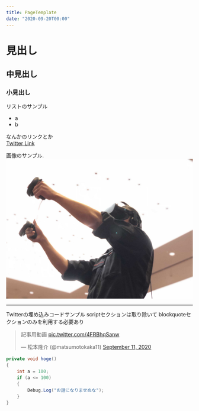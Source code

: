 ```yaml
---
title: PageTemplate
date: "2020-09-20T00:00"
---
```


# 見出し
## 中見出し
### 小見出し

リストのサンプル
- a
- b



なんかのリンクとか  
[Twitter Link](https://twitter.com/matsumotokaka11)


画像のサンプル.
![image](../../assets/matsumoto-icon.jpg)

---

Twitterの埋め込みコードサンプル scriptセクションは取り除いて blockquoteセクションのみを利用する必要あり
<blockquote class="twitter-tweet"><p lang="ja" dir="ltr">記事用動画 <a href="https://t.co/4FRBhqSanw">pic.twitter.com/4FRBhqSanw</a></p>&mdash; 松本隆介 (@matsumotokaka11) <a href="https://twitter.com/matsumotokaka11/status/1304514846722068486?ref_src=twsrc%5Etfw">September 11, 2020</a></blockquote>


```csharp
private void hoge()
{
    int a = 100;
    if (a <= 100)
    {
        Debug.Log("お話になりませぬな");
    }
}
```


